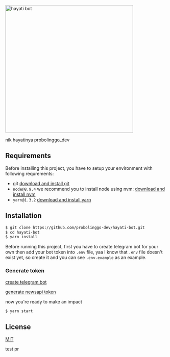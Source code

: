 <p><img width="400" src="https://scontent-sin6-1.xx.fbcdn.net/v/t1.0-9/27337338_2005560616139356_8635670197888099331_n.jpg?oh=445c791911f0bc4069cfcfddd2103af2&oe=5B1BEECB"/ alt="hayati bot"></p>
nik hayatinya probolinggo_dev

## Requirements
Before installing this project, you have to setup your environment with following requrements:
- git [download and install git](https://git-scm.com/)
- `node@8.9.4`
we recommend you to install node using nvm: [download and install nvm](https://github.com/creationix/nvm)
- `yarn@1.3.2` [download and install yarn](https://yarnpkg.com/en/)

## Installation
```bash
$ git clone https://github.com/probolinggo-dev/hayati-bot.git
$ cd hayati-bot
$ yarn install
```

Before running this project, first you have to create telegram bot for your own then add your bot token into `.env` file, yaa I know that `.env` file doesn't exist yet, so create it and you can see `.env.example` as an example.

### Generate token
[create telegram bot](https://core.telegram.org/bots)

[generate newsapi token](https://newsapi.org/register)

now you're ready to make an impact
```bash
$ yarn start
```

## License

  [MIT](LICENSE)

test pr
